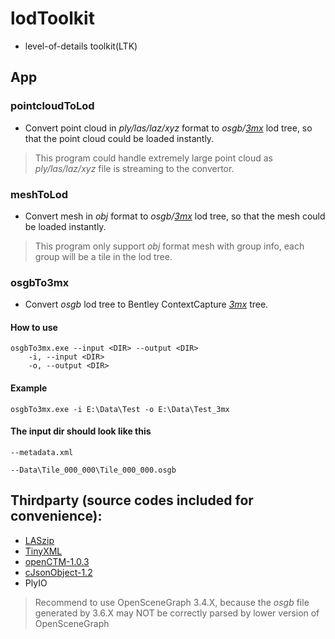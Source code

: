 # lodToolkit
- level-of-details toolkit(LTK)

## App
### pointcloudToLod
- Convert point cloud in *ply/las/laz/xyz* format to *osgb/[3mx](https://docs.bentley.com/LiveContent/web/ContextCapture%20Help-v9/en/GUID-CED0ABE6-2EE3-458D-9810-D87EC3C521BD.html)* lod tree, so that the point cloud could be loaded instantly.
> This program could handle extremely large point cloud as *ply/las/laz/xyz* file is streaming to the convertor.

### meshToLod
- Convert mesh in *obj* format to *osgb/[3mx](https://docs.bentley.com/LiveContent/web/ContextCapture%20Help-v9/en/GUID-CED0ABE6-2EE3-458D-9810-D87EC3C521BD.html)* lod tree, so that the mesh could be loaded instantly.
> This program only support *obj* format mesh with group info, each group will be a tile in the lod tree.

### osgbTo3mx
- Convert *osgb* lod tree to Bentley ContextCapture *[3mx](https://docs.bentley.com/LiveContent/web/ContextCapture%20Help-v9/en/GUID-CED0ABE6-2EE3-458D-9810-D87EC3C521BD.html)* tree.

#### How to use
```
osgbTo3mx.exe --input <DIR> --output <DIR>
	-i, --input <DIR> 
	-o, --output <DIR> 
```

#### Example
```
osgbTo3mx.exe -i E:\Data\Test -o E:\Data\Test_3mx
```

#### The input dir should look like this
```
--metadata.xml

--Data\Tile_000_000\Tile_000_000.osgb

```

## Thirdparty (source codes included for convenience):
- [LASzip](https://github.com/LASzip/LASzip)
- [TinyXML](https://github.com/leethomason/tinyxml2)
- [openCTM-1.0.3](http://openctm.sourceforge.net/)
- [cJsonObject-1.2](https://github.com/Bwar/CJsonObject)
- PlyIO

> Recommend to use OpenSceneGraph 3.4.X, because the *osgb* file generated by 3.6.X may NOT be correctly parsed by lower version of OpenSceneGraph
